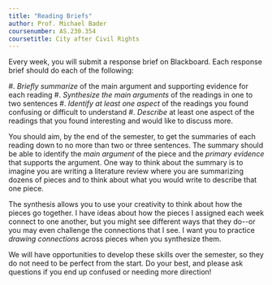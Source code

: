 ```yaml
---
title: "Reading Briefs"
author: Prof. Michael Bader
coursenumber: AS.230.354
coursetitle: City after Civil Rights
---
```


Every week, you will submit a response brief on Blackboard. Each response brief should do each of the following:

#. *Briefly summarize* of the main argument and supporting evidence for each reading
#. *Synthesize the main arguments* of the readings in one to two sentences
#. *Identify at least one aspect* of the readings you found confusing or difficult to understand
#. *Describe* at least one aspect of the readings that you found interesting and would like to discuss more. 

You should aim, by the end of the semester, to get the summaries of each reading down to no more than two or three sentences. The summary should be able to identify the *main argument* of the piece and the *primary evidence* that supports the argument. One way to think about the summary is to imagine you are writing a literature review where you are summarizing dozens of pieces and to think about what you would write to describe that one piece. 

The synthesis allows you to use your creativity to think about how the pieces go together. I have ideas about how the pieces I assigned each week connect to one another, but you might see different ways that they do--or you may even challenge the connections that I see. I want you to practice *drawing connections* across pieces when you synthesize them.

We will have opportunities to develop these skills over the semester, so they do not need to be perfect from the start. Do your best, and please ask questions if you end up confused or needing more direction!